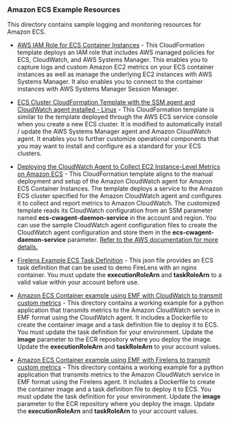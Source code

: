 ### Amazon ECS Example Resources

This directory contains sample logging and monitoring resources for Amazon ECS.

* [AWS IAM Role for ECS Container Instances](./ecs_cluster_role.yaml) - This CloudFormation template deploys an IAM role that includes AWS managed policies for ECS, CloudWatch, and AWS Systems Manager.  This enables you to capture logs and custom Amazon EC2 metrics on your ECS container instances as well as manage the underlying EC2 instances with AWS Systems Manager.  It also enables you to connect to the container instances with AWS Systems Manager Session Manager.

* [ECS Cluster CloudFormation Template with the SSM agent and CloudWatch agent installed - Linux](./ecs_cluster_with_cloudwatch_linux.yaml) - This CloudFormation template is similar to the template deployed through the AWS ECS service console when you create a new ECS cluster.  It is modified to automatically install / update the AWS Systems Manager agent and Amazon CloudWatch agent.  It enables you to further customize operational components that you may want to install and configure as a standard for your ECS clusters.

* [Deploying the CloudWatch Agent to Collect EC2 Instance-Level Metrics on Amazon ECS](./cwagent-ecs-instance-metric-cfn.yaml) - This CloudFormation template aligns to the manual deployment and setup of the Amazon CloudWatch agent for Amazon ECS Container Instances.  The template deploys a service to the Amazon ECS cluster specified for the Amazon CloudWatch agent and configures it to collect and report metrics to Amazon CloudWatch. The customized template reads its CloudWatch configuration from an SSM parameter named **ecs-cwagent-daemon-service** in the account and region.  You can use the sample CloudWatch agent configuration files to create the CloudWatch agent configuration and store them in the **ecs-cwagent-daemon-service** parameter.  [Refer to the AWS documentation for more details.](https://docs.aws.amazon.com/AmazonCloudWatch/latest/monitoring/deploy-container-insights-ECS-instancelevel.html#deploy-container-insights-ECS-instancelevel-manual)

* [Firelens Example ECS Task Definition](./ecs-task-nginx-firelense.json) - This json file provides an ECS task definition that can be used to demo FireLens with an nginx container.  You must update the **executionRoleArn** and **taskRoleArn** to a valid value within your account before use.

* [Amazon ECS Container example using EMF with CloudWatch to transmit custom metrics](./ecs_cw_emf_example) - This directory contains a working example for a python application that transmits metrics to the Amazon CloudWatch service in EMF format using the CloudWatch agent.  It includes a Dockerfile to create the container image and a task definition file to deploy it to ECS.  You must update the task definition for your environment.  Update the **image** parameter to the ECR repository where you deploy the image.  Update the **executionRoleArn** and **taskRoleArn** to your account values.

* [Amazon ECS Container example using EMF with Firelens to transmit custom metrics](./ecs_firelense_emf_example) - This directory contains a working example for a python application that transmits metrics to the Amazon CloudWatch service in EMF format using the Firelens agent.  It includes a Dockerfile to create the container image and a task definition file to deploy it to ECS.  You must update the task definition for your environment.  Update the **image** parameter to the ECR repository where you deploy the image.  Update the **executionRoleArn** and **taskRoleArn** to your account values.
